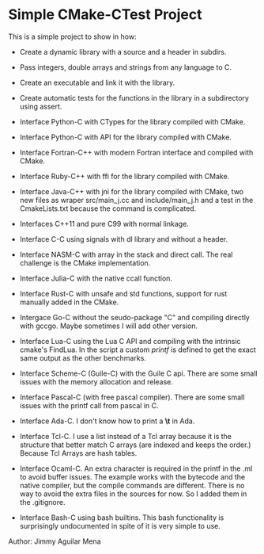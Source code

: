 Simple CMake-CTest Project
=========================

This is a simple project to show in how:

* Create a dynamic library with a source and a header in subdirs.

* Pass integers, double arrays and strings from any language to C.

* Create an executable and link it with the library.

* Create automatic tests for the functions in the library in a subdirectory using assert.

* Interface Python-C with CTypes for the library compiled with CMake.

* Interface Python-C with API for the library compiled with CMake.

* Interface Fortran-C++ with modern Fortran interface and compiled with CMake.

* Interface Ruby-C++ with ffi for the library compiled with CMake.

* Interface Java-C++ with jni for the library compiled with CMake, two new files as wraper src/main_j.cc and include/main_j.h and a test in the CmakeLists.txt because the command is complicated.

* Interfaces C++11 and pure C99 with normal linkage.

* Interface C-C using signals with dl library and without a header.

* Interface NASM-C with array in the stack and direct call. The real challenge is the CMake implementation.

* Interface Julia-C with the native ccall function.

* Interface Rust-C with unsafe and std functions, support for rust manually added in the CMake.

* Intergace Go-C without the seudo-package "C" and compiling directly with gccgo. Maybe sometimes I will add other version.

* Interface Lua-C using the Lua C API and compiling with the intrinsic cmake's FindLua. In the script a custom *printf* is defined to get the exact same output as the other benchmarks.

* Interface Scheme-C (Guile-C) with the Guile C api. There are some small issues with the memory allocation and release.

* Interface Pascal-C (with free pascal compiler). There are some small issues with the printf call from pascal in C.

* Interface Ada-C. I don't know how to print a **\t** in Ada.

* Interface Tcl-C. I use a list instead of a Tcl array because it is the structure that better match C arrays (are indexed and keeps the order.) Because Tcl Arrays are hash tables.

* Interface Ocaml-C. An extra character is required in the printf in the .ml to avoid buffer issues. The example works with the bytecode and the native compiler, but the compile commands are different. There is no way to avoid the extra files in the sources for now. So I added them in the .gitignore.

* Interface Bash-C using bash builtins. This bash functionality is surprisingly undocumented in spite of it is very simple to use. 

Author: Jimmy Aguilar Mena
